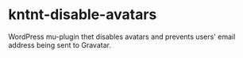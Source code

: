 # kntnt-disable-avatars
WordPress mu-plugin thet disables avatars and prevents users' email address being sent to Gravatar.
